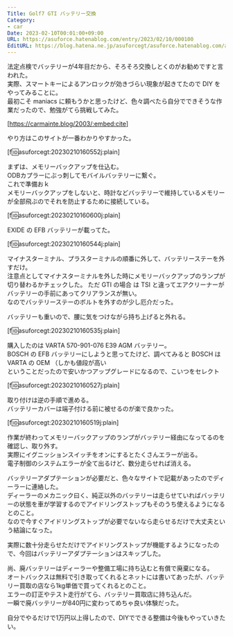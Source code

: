```yaml
---
Title: Golf7 GTI バッテリー交換
Category:
- car
Date: 2023-02-10T00:01:00+09:00
URL: https://asuforce.hatenablog.com/entry/2023/02/10/000100
EditURL: https://blog.hatena.ne.jp/asuforcegt/asuforce.hatenablog.com/atom/entry/4207112889961947489
---
```


法定点検でバッテリーが4年目だから、そろそろ交換しとくのがお勧めですと言われた。  
実際、スマートキーによるアンロックが効きづらい現象が起きてたので DIY をやってみることに。  
最初こそ maniacs に頼もうかと思ったけど、色々調べたら自分でできそうな作業だったので、勉強がてら挑戦してみた。  

[https://carmainte.blog/2003/:embed:cite]

やり方はこのサイトが一番わかりやすかった。

[f:id:asuforcegt:20230210160552j:plain]

まずは、メモリーバックアップを仕込む。  
ODBカプラーにぶっ刺してモバイルバッテリーに繋ぐ。  
これで準備おｋ  
メモリーバックアップをしないと、時計などバッテリーで維持しているメモリーが全部飛ぶのでそれを防止するために接続している。

[f:id:asuforcegt:20230210160600j:plain]

EXIDE の EFB バッテリーが載ってた。  

[f:id:asuforcegt:20230210160544j:plain]

マイナスターミナル、プラスターミナルの順番に外して、バッテリーステーを外すだけ。  
注意点としてマイナスターミナルを外した時にメモリーバックアップのランプが切り替わるかチェックした。
ただ GTI の場合 は TSI と違ってエアクリーナーがバッテリーの手前にあってクリアランスが無い。  
なのでバッテリーステーのボルトを外すのが少し厄介だった。  


バッテリーも重いので、腰に気をつけながら持ち上げると外れる。

[f:id:asuforcegt:20230210160535j:plain]

購入したのは VARTA 570-901-076 E39 AGM バッテリー。  
BOSCH の EFB バッテリーにしようと思ってたけど、調べてみると BOSCH は VARTA の OEM （しかも値段が高い  
ということだったので安いかつアップグレードになるので、こいつをセレクト

[f:id:asuforcegt:20230210160527j:plain]

取り付けは逆の手順で進める。  
バッテリーカバーは端子付ける前に被せるのが楽で良かった。

[f:id:asuforcegt:20230210160519j:plain]

作業が終わってメモリーバックアップのランプがバッテリー経由になってるのを確認し、取り外す。  
実際にイグニッションスイッチをオンにするとたくさんエラーが出る。  
電子制御のシステムエラーが全て出るけど、数分走らせれば消える。  

バッテリーアダプテーションが必要だと、色々なサイトで記載があったのでディーラーに連絡した。  
ディーラーのメカニック曰く、純正以外のバッテリーは走らせていればバッテリーの状態を車が学習するのでアイドリングストップもそのうち使えるようになるとのこと。  
なので今すぐアイドリングストップが必要でないなら走らせるだけで大丈夫という結論になった。  

実際に数十分走らせただけでアイドリングストップが機能するようになったので、今回はバッテリーアダプテーションはスキップした。  

尚、廃バッテリーはディーラーや整備工場に持ち込むと有償で廃棄になる。  
オートバックスは無料で引き取ってくれるとネットには書いてあったが、バッテリー買取の店なら1kg単価で買ってくれるとのこと。  
エラーの訂正やテスト走行がてら、バッテリー買取店に持ち込んだ。  
一瞬で廃バッテリーが840円に変わってめちゃ良い体験だった。

自分でやるだけで1万円以上得したので、DIYでできる整備は今後もやっていきたい。











